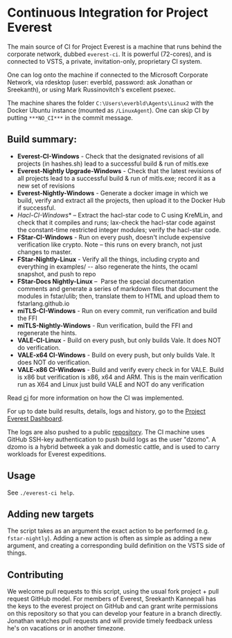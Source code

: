 # Continuous Integration for Project Everest

The main source of CI for Project Everest is a machine that runs behind the
corporate network, dubbed `everest-ci`. It is powerful (72-cores), and is
connected to VSTS, a private, invitation-only, proprietary CI system.

One can log onto the machine if connected to the Microsoft Corporate Network,
via rdesktop (user: everbld, password: ask Jonathan or Sreekanth), or using Mark
Russinovitch's excellent psexec.

The machine shares the folder `C:\Users\everbld\Agents\Linux2` with the Docker
Ubuntu instance (mounted as `/LinuxAgent`). One can skip CI by putting
`***NO_CI***` in the commit message.

## Build summary:
-  **Everest-CI-Windows** - Check that the designated revisions of all projects (in hashes.sh) lead to a successful build & run of mitls.exe 
- **Everest-Nightly Upgrade-Windows** - Check that the latest revisions of all projects lead to a successful build & run of mitls.exe; record it as a new set of revisions 
- **Everest-Nightly-Windows** - Generate a docker image in which we build, verify and extract all the projects, then upload it to the Docker Hub if successful. 
- **Hacl*-CI-Windows** – Extract the hacl-star code to C using KreMLin, and check that it compiles and runs; lax-check the hacl-star code against the constant-time restricted integer modules; verify the hacl-star code. 
- **FStar-CI-Windows** - Run on every push, doesn't include expensive verification like crypto. Note – this runs on every branch, not just changes to master. 
- **FStar-Nightly-Linux** - Verify all the things, including crypto and everything in examples/ -- also regenerate the hints, the ocaml snapshot, and push to repo 
- **FStar-Docs Nightly-Linux** –  Parse the special documentation comments and generate a series of markdown files that document the modules in fstar/ulib; then, translate them to HTML and upload them to fstarlang.github.io 
- **miTLS-CI-Windows** - Run on every commit, run verification and build the FFI 
- **miTLS-Nightly-Windows** - Run verification, build the FFI and regenerate the hints. 
- **VALE-CI-Linux** - Build on every push, but only builds Vale. It does NOT do verification. 
- **VALE-x64 CI-Windows** - Build on every push, but only builds Vale. It does NOT do verification. 
- **VALE-x86 CI-Windows** - Build and verify every check in for VALE. Build is x86 but verification is x86, x64 and ARM. This is the main verification run as X64 and Linux just build VALE and NOT do any verification

Read [ci](ci) for more information on how the CI was implemented.

For up to date build results, details, logs and history, go to the [Project Everest Dashboard](http://everestdashboard.azurewebsites.net/). 

The logs are also pushed to a public [repository](https://github.com/project-everest/ci-logs). The CI machine uses GitHub SSH-key authentication to push build logs as the user "dzomo". A dzomo is a hybrid betweek a yak and domestic cattle, and is used to carry workloads for Everest expeditions.

## Usage

See `./everest-ci help`.

## Adding new targets

The script takes as an argument the exact action to be performed (e.g.
`fstar-nightly`). Adding a new action is often as simple as adding a new
argument, and creating a corresponding build definition on the VSTS side of
things.

## Contributing

We welcome pull requests to this script, using the usual fork project + pull
request GitHub model. For members of Everest, Sreekanth Kannepali has the keys
to the everest project on GitHub and can grant write permissions on this
repository so that you can develop your feature in a branch directly. Jonathan
watches pull requests and will provide timely feedback unless he's on vacations
or in another timezone.
